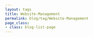 ```yaml
---
layout: tags
title: Website-Management
permalink: blog/tag/Website-Management
page_class:
- class: blog-list-page
---
```

